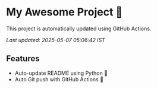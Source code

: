 # My Awesome Project 🚀

This project is automatically updated using GitHub Actions.

_Last updated: 2025-05-07 05:06:42 IST_

## Features
- Auto-update README using Python 🐍
- Auto Git push with GitHub Actions 🤖
